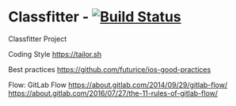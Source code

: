 # Classfitter - [![Build Status](https://dev.datatransparency.com/jenkins/buildStatus/icon?job=Classfitter)](https://dev.datatransparency.com/jenkins/job/Classfitter/)
Classfitter Project

Coding Style
https://tailor.sh

Best practices
https://github.com/futurice/ios-good-practices

Flow: GitLab Flow 
https://about.gitlab.com/2014/09/29/gitlab-flow/
https://about.gitlab.com/2016/07/27/the-11-rules-of-gitlab-flow/
